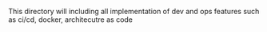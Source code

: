 This directory will including all implementation of dev and ops features such as ci/cd, docker, architecutre as code